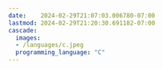 ```yaml
---
date:    2024-02-29T21:07:03.006780-07:00
lastmod: 2024-02-29T21:20:30.691182-07:00
cascade:
  images:
  - /languages/c.jpeg
  programming_language: "C"
---
```

